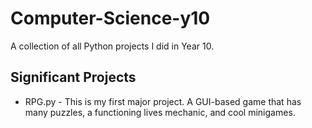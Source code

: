 # Computer-Science-y10
A collection of all Python projects I did in Year 10.

## Significant Projects
* RPG.py - This is my first major project. A GUI-based game that has many puzzles, a functioning lives mechanic, and cool minigames.